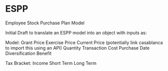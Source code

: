 # ESPP
Employee Stock Purchase Plan Model

Initial Draft to translate an ESPP model into an object with inputs as:

Model:
Grant Price
Exercise Price
Current Price (potentially link casablanca to import this using an API)
Quantity
Transaction Cost
Purchase Date
Diversification Benefit

Tax Bracket:
Income
Short Term
Long Term
